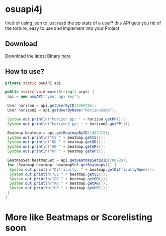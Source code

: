 # osuapi4j
tired of using json to just read the pp stats of a user?
this API gets you rid of the torture, easy to use and implement into your Project

## Download
Download the latest Binary [here](https://github.com/HorizonCode/osuapi4j/releases/latest)

## How to use?

```java
private static osuAPI api;

public static void main(String[] args) {
 api = new osuAPI("your api key");

 User horizon = api.getUserByID(5466785);
 User horizon2 = api.getUserByName("HorizonCode");

 System.out.println("horizon pp: " + horizon.getPP());
 System.out.println("horizon2 pp: " + horizon2.getPP());

 Beatmap beatmap = api.getBeatmapByID(1483372);
 System.out.println("CS " + beatmap.getCS());
 System.out.println("OD " + beatmap.getOD());
 System.out.println("AR " + beatmap.getAR());
 System.out.println("HP " + beatmap.getHP());

 BeatmapSet beatmapSet = api.getBeatmapSetByID(700726);
 for (Beatmap beatmap: beatmapSet.getBeatmaps()) {
  System.out.println("Difficulty: " + beatmap.getDifficultyName());
  System.out.println("CS " + beatmap.getCS());
  System.out.println("OD " + beatmap.getOD());
  System.out.println("AR " + beatmap.getAR());
  System.out.println("HP " + beatmap.getHP());
 }
}
```

# More like Beatmaps or Scorelisting soon
